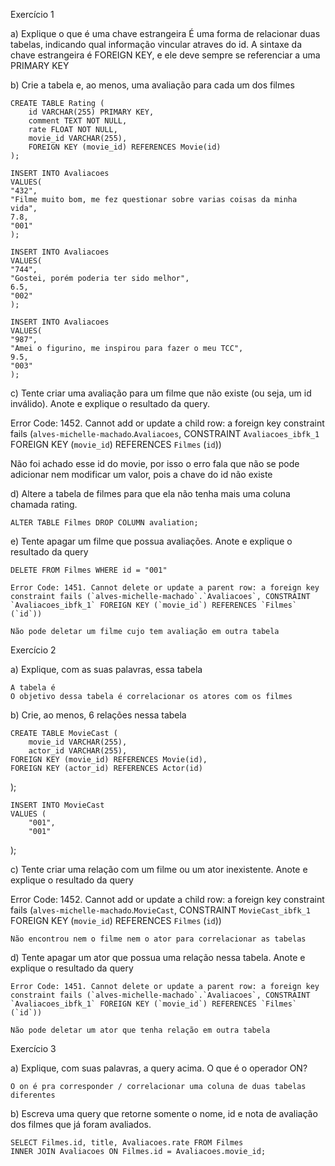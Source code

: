 Exercício 1

a) Explique o que é uma chave estrangeira
    É uma forma de relacionar duas tabelas, indicando qual informação vincular atraves do id.
    A sintaxe da chave estrangeira é FOREIGN KEY, e ele deve sempre se referenciar a uma PRIMARY KEY

b) Crie a tabela e, ao menos, uma avaliação para cada um dos filmes

    CREATE TABLE Rating (
		id VARCHAR(255) PRIMARY KEY,
        comment TEXT NOT NULL,
		rate FLOAT NOT NULL,
        movie_id VARCHAR(255),
        FOREIGN KEY (movie_id) REFERENCES Movie(id)
    );

    INSERT INTO Avaliacoes 
    VALUES(
	"432",
	"Filme muito bom, me fez questionar sobre varias coisas da minha vida",
    7.8,
    "001"
    );

    INSERT INTO Avaliacoes 
    VALUES(
	"744",
	"Gostei, porém poderia ter sido melhor",
    6.5,
    "002"
    );

    INSERT INTO Avaliacoes 
    VALUES(
	"987",
	"Amei o figurino, me inspirou para fazer o meu TCC",
    9.5,
    "003"
    );

c) Tente criar uma avaliação para um filme que não existe (ou seja, um id inválido). Anote e explique o resultado da query.

   Error Code: 1452. Cannot add or update a child row: a foreign key constraint fails (`alves-michelle-machado`.`Avaliacoes`, CONSTRAINT `Avaliacoes_ibfk_1` FOREIGN KEY (`movie_id`) REFERENCES `Filmes` (`id`))

   Não foi achado esse id do movie, por isso o erro fala que não se pode adicionar nem modificar um valor, pois a chave do id não existe

d) Altere a tabela de filmes para que ela não tenha mais uma coluna chamada rating.

    ALTER TABLE Filmes DROP COLUMN avaliation;

e) Tente apagar um filme que possua avaliações. Anote e explique o resultado da query

    DELETE FROM Filmes WHERE id = "001"

    Error Code: 1451. Cannot delete or update a parent row: a foreign key constraint fails (`alves-michelle-machado`.`Avaliacoes`, CONSTRAINT `Avaliacoes_ibfk_1` FOREIGN KEY (`movie_id`) REFERENCES `Filmes` (`id`))

    Não pode deletar um filme cujo tem avaliação em outra tabela

Exercício 2

a) Explique, com as suas palavras, essa tabela

    A tabela é 
    O objetivo dessa tabela é correlacionar os atores com os filmes

b) Crie, ao menos, 6 relações nessa tabela 

    CREATE TABLE MovieCast (
		movie_id VARCHAR(255),
		actor_id VARCHAR(255),
    FOREIGN KEY (movie_id) REFERENCES Movie(id),
    FOREIGN KEY (actor_id) REFERENCES Actor(id)
);

 
    INSERT INTO MovieCast
    VALUES (
	    "001",
        "001"
);

c) Tente criar uma relação com um filme ou um ator inexistente. Anote e explique o resultado da query


Error Code: 1452. Cannot add or update a child row: a foreign key constraint fails (`alves-michelle-machado`.`MovieCast`, CONSTRAINT `MovieCast_ibfk_1` FOREIGN KEY (`movie_id`) REFERENCES `Filmes` (`id`))

    Não encontrou nem o filme nem o ator para correlacionar as tabelas


d) Tente apagar um ator que possua uma relação nessa tabela. Anote e explique o resultado da query

    Error Code: 1451. Cannot delete or update a parent row: a foreign key constraint fails (`alves-michelle-machado`.`Avaliacoes`, CONSTRAINT `Avaliacoes_ibfk_1` FOREIGN KEY (`movie_id`) REFERENCES `Filmes` (`id`))

    Não pode deletar um ator que tenha relação em outra tabela

Exercício 3

a) Explique, com suas palavras, a query acima. O que é o operador ON?
    
    O on é pra corresponder / correlacionar uma coluna de duas tabelas diferentes

b) Escreva uma query que retorne somente o nome, id e nota de avaliação dos filmes que já foram avaliados.

    SELECT Filmes.id, title, Avaliacoes.rate FROM Filmes
    INNER JOIN Avaliacoes ON Filmes.id = Avaliacoes.movie_id;   








